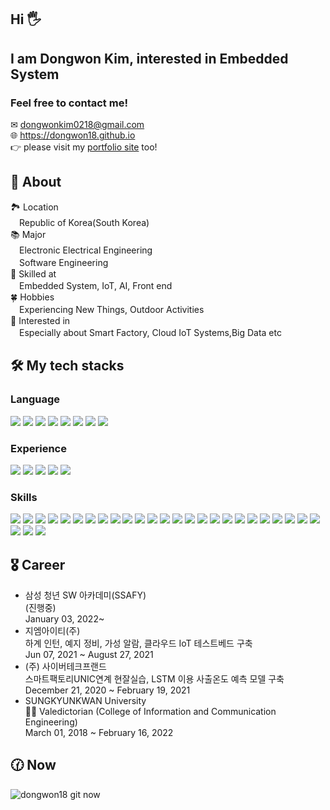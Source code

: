 ## Hi 🖐
## I am Dongwon Kim, interested in Embedded System

### Feel free to contact me!
✉ dongwonkim0218@gmail.com  
🌐 https://dongwon18.github.io  
👉 please visit my [portfolio site](https://hello-dongwon-kim.netlify.app/) too!

## 🦏 About
🏞 Location  
　Republic of Korea(South Korea)  
📚 Major  
　Electronic Electrical Engineering  
　Software Engineering  
💼 Skilled at  
　Embedded System, IoT, AI, Front end  
🍀 Hobbies  
　Experiencing New Things, Outdoor Activities  
👀 Interested in  
　Especially about Smart Factory, Cloud IoT Systems,Big Data etc
  
## 🛠 My tech stacks
### Language
<div>
 <img src="https://img.shields.io/badge/C-100%25-yellow?style=for-the-badge&logo=C">
 <img src="https://img.shields.io/badge/C++-100%25-yellowgreen?style=for-the-badge&logo=c%2b%2b">
 <img src="https://img.shields.io/badge/Python-100%25-blue?style=for-the-badge&logo=python">
 <img src="hhttps://img.shields.io/badge/javascript-90%25-yellowgreen?style=for-the-badge&logo=javascript">
 <img src="https://img.shields.io/badge/Verilog-80%25-violet?style=for-the-badge&logo=Verilog">
 <img src="https://img.shields.io/badge/VHDL-80%25-blueviolet?style=for-the-badge&logo=VHDL">
 <img src="https://img.shields.io/badge/Assenbly-70%25-9cf?style=for-the-badge&logo=Assembly">
 <img src="https://img.shields.io/badge/SQL-70%25-ff8e7f?style=for-the-badge&logo=MySQL">
</div>

### Experience
<div>
 <img src="https://img.shields.io/badge/IoT-80%25-f5f5dc?style=for-the-badge&logo=IoT">
 <img src="https://img.shields.io/badge/Embedded_System-90%25-800000?style=for-the-badge">
 <img src="https://img.shields.io/badge/Deep_Learning-80%25-ffcb6b?style=for-the-badge&logo=AI">
 <img src="https://img.shields.io/badge/Frontend-80%25-ffff00?style=for-the-badge">
 <img src="https://img.shields.io/badge/Backend-60%25-99ff66?style=for-the-badge">  
</div> 

### Skills  
<div>
 <img src="https://img.shields.io/badge/-GitHub%20-darkgreen">
 <img src="https://img.shields.io/badge/-Raspberry_Pi%20-darkgreen">
 <img src="https://img.shields.io/badge/-Nucleo%20-darkgreen">
 <img src="https://img.shields.io/badge/-Arduino%20-darkgreen">
 <img src="https://img.shields.io/badge/-AWS_IoT_Core%20-darkgreen">
 <img src="https://img.shields.io/badge/-8051_Microcontroller%20-darkgreen"> 
 <img src="https://img.shields.io/badge/-FPGA%20-darkgreen">
 <img src="https://img.shields.io/badge/-Linux_Kernel%20-darkgreen">
 <img src="https://img.shields.io/badge/-Fundamental_circuit%20-darkgreen">
 <img src="https://img.shields.io/badge/-PyTorch%20-darkgreen">
 <img src="https://img.shields.io/badge/-Keras%20-darkgreen">
 <img src="https://img.shields.io/badge/-Numpy%20-darkgreen">
 <img src="https://img.shields.io/badge/-OpenCV%20-darkgreen">
 <img src="https://img.shields.io/badge/-Docker%20-darkgreen"> 
 <img src="https://img.shields.io/badge/-Google_Cloud_Platform%20-darkgreen"> 
 <img src="https://img.shields.io/badge/-HTML%20-darkgreen">
 <img src="https://img.shields.io/badge/-CSS%20-darkgreen">
 <img src="https://img.shields.io/badge/-Bootstrap%20-darkgreen">
 <img src="https://img.shields.io/badge/-Node.js%20-darkgreen">
 <img src="https://img.shields.io/badge/-Vue.js%20-darkgreen">
 <img src="https://img.shields.io/badge/-Firebase%20-darkgreen">
 <img src="https://img.shields.io/badge/-picovoice%20-darkgreen"> 
 <img src="https://img.shields.io/badge/-3D_Printing%20-darkgreen">
 <img src="https://img.shields.io/badge/-PyQt%20-darkgreen">
 <img src="https://img.shields.io/badge/-PySlide%20-darkgreen">
 <img src="https://img.shields.io/badge/-Markdown%20-darkgreen">
 <img src="https://img.shields.io/badge/-Makefile%20-darkgreen">
 <img src="https://img.shields.io/badge/-Vim%20-darkgreen">  
</div>

## 🎖 Career
- 삼성 청년 SW 아카데미(SSAFY)   
 (진행중)  
 January 03, 2022~  
- 지엠아이티(주)  
 하계 인턴, 예지 정비, 가성 알람, 클라우드 IoT 테스트베드 구축  
 Jun 07, 2021 ~ August 27, 2021  
- (주) 사이버테크프랜드  
 스마트팩토리UNIC연계 현잘실습, LSTM 이용 사출온도 예측 모델 구축  
 December 21, 2020 ~ February 19, 2021  
- SUNGKYUNKWAN University  
 👩‍🎓 Valedictorian (College of Information and Communication Engineering)  
 March 01, 2018 ~ February 16, 2022  
 
 ## 🕜 Now
![dongwon18 git now](https://github-readme-stats.vercel.app/api?username=dongwon18&show_icons=true&theme=highcontrast)
